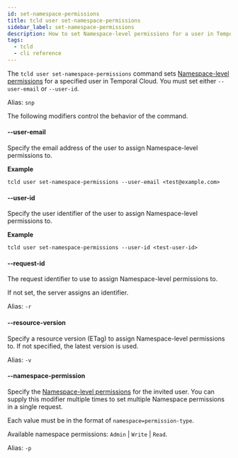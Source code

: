 ```yaml
---
id: set-namespace-permissions
title: tcld user set-namespace-permissions
sidebar_label: set-namespace-permissions
description: How to set Namespace-level permissions for a user in Temporal Cloud using tcld.
tags:
  - tcld
  - cli reference
---
```


The `tcld user set-namespace-permissions` command sets [Namespace-level permissions](/cloud/#namespace-level-permissions) for a specified user in Temporal Cloud.
You must set either `--user-email` or `--user-id`.

Alias: `snp`

The following modifiers control the behavior of the command.

#### --user-email

Specify the email address of the user to assign Namespace-level permissions to.

**Example**

```command
tcld user set-namespace-permissions --user-email <test@example.com>
```

#### --user-id

Specify the user identifier of the user to assign Namespace-level permissions to.

**Example**

```command
tcld user set-namespace-permissions --user-id <test-user-id>
```

#### --request-id

The request identifier to use to assign Namespace-level permissions to.

If not set, the server assigns an identifier.

Alias: `-r`

#### --resource-version

Specify a resource version (ETag) to assign Namespace-level permissions to.
If not specified, the latest version is used.

Alias: `-v`

#### --namespace-permission

Specify the [Namespace-level permissions](/cloud/#namespace-level-permissions) for the invited user.
You can supply this modifier multiple times to set multiple Namespace permissions in a single request.

Each value must be in the format of `namespace=permission-type`.

Available namespace permissions: `Admin` | `Write` | `Read`.

Alias: `-p`
